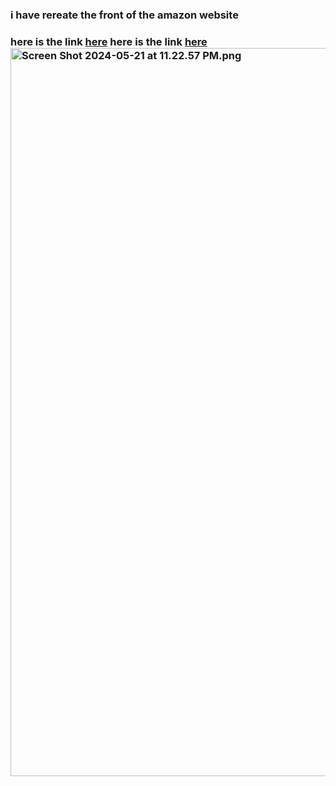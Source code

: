 <h3> i have rereate the front of the amazon website <h3>
here is the link <a href="https://amazon-project-plum.vercel.app/amazon.html"> here</a>
here is the link <a href="https://amazon-project-plum.vercel.app/amazon.html"> here</a>
 <img width="1165" alt="Screen Shot 2024-05-21 at 11.22.57 PM.png" src="https://github.com/hachahbo/Inception_42/assets/116384287/75871253-6bd5-4462-9fbf-089cd67ca052">
